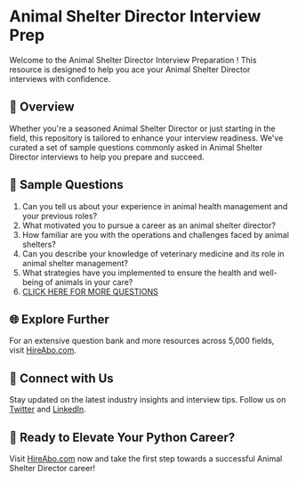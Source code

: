 # Animal Shelter Director Interview Prep

Welcome to the Animal Shelter Director Interview Preparation ! This resource is designed to help you ace your Animal Shelter Director interviews with confidence.

## 🚀 Overview

Whether you're a seasoned Animal Shelter Director or just starting in the field, this repository is tailored to enhance your interview readiness. We've curated a set of sample questions commonly asked in Animal Shelter Director interviews to help you prepare and succeed.

## 📝 Sample Questions

1. Can you tell us about your experience in animal health management and your previous roles?
2. What motivated you to pursue a career as an animal shelter director?
3. How familiar are you with the operations and challenges faced by animal shelters?
4. Can you describe your knowledge of veterinary medicine and its role in animal shelter management?
5. What strategies have you implemented to ensure the health and well-being of animals in your care?
6. [CLICK HERE FOR MORE QUESTIONS](https://hireabo.com/job/24_3_17/Animal%20Shelter%20Director)

## 🌐 Explore Further

For an extensive question bank and more resources across 5,000 fields, visit [HireAbo.com](https://www.hireabo.com).

## 📱 Connect with Us

Stay updated on the latest industry insights and interview tips. Follow us on [Twitter](https://twitter.com/hireabo) and [LinkedIn](https://www.linkedin.com/in/hire-abo-3609972a8/).

## 🚀 Ready to Elevate Your Python Career?

Visit [HireAbo.com](https://www.hireabo.com) now and take the first step towards a successful Animal Shelter Director career!